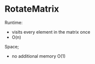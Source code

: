 # RotateMatrix

Runtime:
- visits every element in the matrix once
- O(n)

Space;
- no additional memory O(1)
